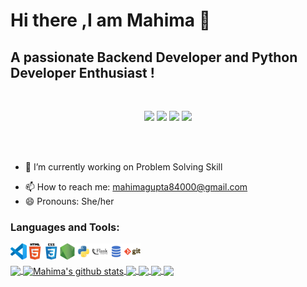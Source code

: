# Hi there ,I am Mahima 👋
<!-- <p align="left"> <img src="https://komarev.com/ghpvc/?username=mahima-c&label=Views&color=blue&style=plastic" alt="mahima-c" /> </p> -->

## A passionate Backend Developer and Python Developer Enthusiast !

<br/>
<p align="center">
<a href="https://in.linkedin.com/in/mahima-gupta-470653172"><img src="https://img.shields.io/badge/-Mahima%20Gupta-0077B5?style=flat&logo=Linkedin&logoColor=white"/></a>
<a href="mailto:mahimagupta84000@gmail.com"><img src="https://img.shields.io/badge/-mahimagupta84000@gmail.com-D14836?style=flat&logo=Gmail&logoColor=white"/></a>
 <a href="https://leetcode.com/13as1827000713/"><img src="https://img.shields.io/badge/-Mahima%20Gupta-FFFFFF?style=flat&logo=Leetcode&logoColor=white"/></a>
  <a href="https://www.codechef.com/users/mahimagupta840"><img src="https://img.shields.io/badge/-Mahima%20Gupta-0077B5?style=flat&logo=Codechef&logoColor=white"/></a>

</p>


<br/>
<br/>

- 🔭 I’m currently working on Problem Solving Skill
<!-- - 👯 I’m looking to collaborate on ... -->
<!-- - 🤔 I’m looking for help with ... -->
<!-- - 💬 Ask me about ... -->
- 📫 How to reach me: mahimagupta84000@gmail.com
- 😄 Pronouns: She/her
<!-- - ⚡ Fun fact: ... -->



### Languages and Tools:

<img align="left" alt="Visual Studio Code" width="26px" src="https://raw.githubusercontent.com/github/explore/80688e429a7d4ef2fca1e82350fe8e3517d3494d/topics/visual-studio-code/visual-studio-code.png" />
<img align="left" alt="HTML5" width="26px" src="https://raw.githubusercontent.com/github/explore/80688e429a7d4ef2fca1e82350fe8e3517d3494d/topics/html/html.png" />
<img align="left" alt="CSS3" width="26px" src="https://raw.githubusercontent.com/github/explore/80688e429a7d4ef2fca1e82350fe8e3517d3494d/topics/css/css.png" />
<img align="left" alt="Node.js" width="26px" src="https://raw.githubusercontent.com/github/explore/80688e429a7d4ef2fca1e82350fe8e3517d3494d/topics/nodejs/nodejs.png" />
<img align="left" alt="python" width="26px" src="https://raw.githubusercontent.com/github/explore/80688e429a7d4ef2fca1e82350fe8e3517d3494d/topics/python/python.png" />
<img align="left" alt="flask" width="26px" src="https://raw.githubusercontent.com/github/explore/80688e429a7d4ef2fca1e82350fe8e3517d3494d/topics/flask/flask.png" />
<img align="left" alt="SQL" width="26px" src="https://raw.githubusercontent.com/github/explore/80688e429a7d4ef2fca1e82350fe8e3517d3494d/topics/sql/sql.png" />
<img align="left" alt="Git" width="26px" src="https://raw.githubusercontent.com/github/explore/80688e429a7d4ef2fca1e82350fe8e3517d3494d/topics/git/git.png" />

<br />
<br/>

<a href="https://github.com/mahima-c">
  <img align="center" src="https://github-readme-stats.vercel.app/api/top-langs/?username=mahima-c&theme=light&hide_langs_below=1" />
</a>
<a href="https://github.com/mahima-c">
 <img align="center" src="https://github-readme-stats.vercel.app/api?username=mahima-c&show_icons=true&theme=light&line_height=27" alt="Mahima's github stats"/>
</a>
<a href="https://github.com/mahima-c/Internshala">
  <img align="center" src="https://github-readme-stats.vercel.app/api/pin/?username=mahima-c&repo=Internshala&theme=light" />

</a>
<a href="https://github.com/mahima-c/AkgGram">
 <img align="center" src="https://github-readme-stats.vercel.app/api/pin/?username=mahima-c&repo=AkgGram&theme=light" />
</a>

</a>
<a href="https://github.com/mahima-c/Sales-Analysics">
 <img align="center" src="https://github-readme-stats.vercel.app/api/pin/?username=mahima-c&repo=Sales-Analysics&theme=light" />
</a>
</a>
<a href="https://github.com/mahima-c/Mask-Detection">
 <img align="center" src="https://github-readme-stats.vercel.app/api/pin/?username=mahima-c&repo=Mask-Detection&theme=light" />
</a>

<br/>


